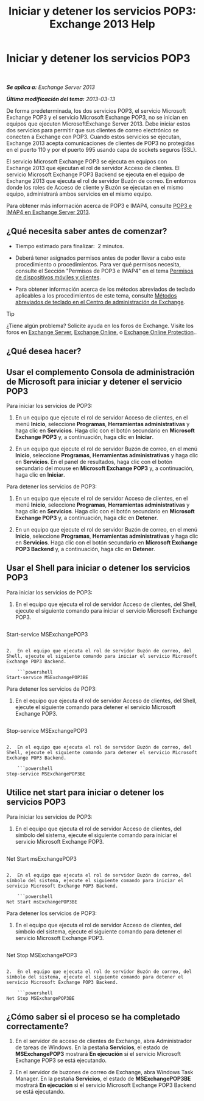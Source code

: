 ﻿---
title: 'Iniciar y detener los servicios POP3: Exchange 2013 Help'
TOCTitle: Iniciar y detener los servicios POP3
ms:assetid: 3d543921-d8c9-4d4b-99a1-82446b585ceb
ms:mtpsurl: https://technet.microsoft.com/es-es/library/Aa997475(v=EXCHG.150)
ms:contentKeyID: 49895587
ms.date: 04/23/2018
mtps_version: v=EXCHG.150
ms.translationtype: HT
---

# Iniciar y detener los servicios POP3

 

_**Se aplica a:** Exchange Server 2013_

_**Última modificación del tema:** 2013-03-13_

De forma predeterminada, los dos servicios POP3, el servicio Microsoft Exchange POP3 y el servicio Microsoft Exchange POP3, no se inician en equipos que ejecuten MicrosoftExchange Server 2013. Debe iniciar estos dos servicios para permitir que sus clientes de correo electrónico se conecten a Exchange con POP3. Cuando estos servicios se ejecutan, Exchange 2013 acepta comunicaciones de clientes de POP3 no protegidas en el puerto 110 y por el puerto 995 usando capa de sockets seguros (SSL).

El servicio Microsoft Exchange POP3 se ejecuta en equipos con Exchange 2013 que ejecutan el rol de servidor Acceso de clientes. El servicio Microsoft Exchange POP3 Backend se ejecuta en el equipo de Exchange 2013 que ejecuta el rol de servidor Buzón de correo. En entornos donde los roles de Acceso de cliente y Buzón se ejecutan en el mismo equipo, administrará ambos servicios en el mismo equipo.

Para obtener más información acerca de POP3 e IMAP4, consulte [POP3 e IMAP4 en Exchange Server 2013](pop3-and-imap4-in-exchange-server-2013-exchange-2013-help.md).

## ¿Qué necesita saber antes de comenzar?

  - Tiempo estimado para finalizar:  2 minutos.

  - Deberá tener asignados permisos antes de poder llevar a cabo este procedimiento o procedimientos. Para ver qué permisos necesita, consulte el Sección "Permisos de POP3 e IMAP4" en el tema [Permisos de dispositivos móviles y clientes](clients-and-mobile-devices-permissions-exchange-2013-help.md).

  - Para obtener información acerca de los métodos abreviados de teclado aplicables a los procedimientos de este tema, consulte [Métodos abreviados de teclado en el Centro de administración de Exchange](keyboard-shortcuts-in-the-exchange-admin-center-exchange-online-protection-help.md).


> [!TIP]
> ¿Tiene algún problema? Solicite ayuda en los foros de Exchange. Visite los foros en <A href="https://go.microsoft.com/fwlink/p/?linkid=60612">Exchange Server</A>, <A href="https://go.microsoft.com/fwlink/p/?linkid=267542">Exchange Online</A>, o <A href="https://go.microsoft.com/fwlink/p/?linkid=285351">Exchange Online Protection</A>..



## ¿Qué desea hacer?

## Usar el complemento Consola de administración de Microsoft para iniciar y detener el servicio POP3

Para iniciar los servicios de POP3:

1.  En un equipo que ejecute el rol de servidor Acceso de clientes, en el menú **Inicio**, seleccione **Programas**, **Herramientas administrativas** y haga clic en **Servicios**. Haga clic con el botón secundario en **Microsoft Exchange POP3** y, a continuación, haga clic en **Iniciar**.

2.  En un equipo que ejecute el rol de servidor Buzón de correo, en el menú **Inicio**, seleccione **Programas**, **Herramientas administrativas** y haga clic en **Servicios**. En el panel de resultados, haga clic con el botón secundario del mouse en **Microsoft Exchange POP3** y, a continuación, haga clic en **Iniciar**.

Para detener los servicios de POP3:

1.  En un equipo que ejecute el rol de servidor Acceso de clientes, en el menú **Inicio**, seleccione **Programas**, **Herramientas administrativas** y haga clic en **Servicios**. Haga clic con el botón secundario en **Microsoft Exchange POP3** y, a continuación, haga clic en **Detener**.

2.  En un equipo que ejecute el rol de servidor Buzón de correo, en el menú **Inicio**, seleccione **Programas**, **Herramientas administrativas** y haga clic en **Servicios**. Haga clic con el botón secundario en **Microsoft Exchange POP3 Backend** y, a continuación, haga clic en **Detener**.

## Usar el Shell para iniciar o detener los servicios POP3

Para iniciar los servicios de POP3:

1.  En el equipo que ejecuta el rol de servidor Acceso de clientes, del Shell, ejecute el siguiente comando para iniciar el servicio Microsoft Exchange POP3.
    
    ```powershell
Start-service MSExchangePOP3
```

2.  En el equipo que ejecuta el rol de servidor Buzón de correo, del Shell, ejecute el siguiente comando para iniciar el servicio Microsoft Exchange POP3 Backend.
    
    ```powershell
Start-service MSExchangePOP3BE
```

Para detener los servicios de POP3:

1.  En el equipo que ejecuta el rol de servidor Acceso de clientes, del Shell, ejecute el siguiente comando para detener el servicio Microsoft Exchange POP3.
    
    ```powershell
Stop-service MSExchangePOP3
```

2.  En el equipo que ejecuta el rol de servidor Buzón de correo, del Shell, ejecute el siguiente comando para detener el servicio Microsoft Exchange POP3 Backend.
    
    ```powershell
Stop-service MSExchangePOP3BE
```

## Utilice net start para iniciar o detener los servicios POP3

Para iniciar los servicios de POP3:

1.  En el equipo que ejecuta el rol de servidor Acceso de clientes, del símbolo del sistema, ejecute el siguiente comando para iniciar el servicio Microsoft Exchange POP3.
    
    ```powershell
Net Start msExchangePOP3
```

2.  En el equipo que ejecuta el rol de servidor Buzón de correo, del símbolo del sistema, ejecute el siguiente comando para iniciar el servicio Microsoft Exchange POP3 Backend.
    
    ```powershell
Net Start msExchangePOP3BE
```

Para detener los servicios de POP3:

1.  En el equipo que ejecuta el rol de servidor Acceso de clientes, del símbolo del sistema, ejecute el siguiente comando para detener el servicio Microsoft Exchange POP3.
    
    ```powershell
Net Stop MSExchangePOP3
```

2.  En el equipo que ejecuta el rol de servidor Buzón de correo, del símbolo del sistema, ejecute el siguiente comando para detener el servicio Microsoft Exchange POP3 Backend.
    
    ```powershell
Net Stop MSExchangePOP3BE
```

## ¿Cómo saber si el proceso se ha completado correctamente?

1.  En el servidor de acceso de clientes de Exchange, abra Administrador de tareas de Windows. En la pestaña **Servicios**, el estado de **MSExchangePOP3** mostrará **En ejecución** si el servicio Microsoft Exchange POP3 se está ejecutando.

2.  En el servidor de buzones de correo de Exchange, abra Windows Task Manager. En la pestaña **Servicios**, el estado de **MSExchangePOP3BE** mostrará **En ejecución** si el servicio Microsoft Exchange POP3 Backend se está ejecutando.

